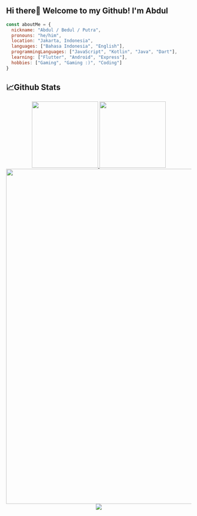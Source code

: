 ## Hi there👋 Welcome to my Github! I'm Abdul

```js
const aboutMe = {
  nickname: "Abdul / Bedul / Putra",
  pronouns: "he/him",
  location: "Jakarta, Indonesia",
  languages: ["Bahasa Indonesia", "English"],
  programmingLanguages: ["JavaScript", "Kotlin", "Java", "Dart"],
  learning: ["Flutter", "Android", "Express"],
  hobbies: ["Gaming", "Gaming :)", "Coding"]
}
```

## 📈Github Stats
<div align="center"><a href="https://github.com/abdullahhalis">
<img height="180em" src="https://github-readme-stats-eight-theta.vercel.app/api?username=abdullahhalis&show_icons=true&theme=tokyonight&include_all_commits=true&count_private=true"/> <img height="180em" src="https://github-readme-stats-eight-theta.vercel.app/api/top-langs/?username=abdullahhalis&layout=compact&langs_count=8&theme=tokyonight"/></a></div>
<div align="center">
  <img width="910px" src="https://github-readme-streak-stats.herokuapp.com/?user=abdullahhalis&theme=tokyonight">
</div>

<div align="center">
<a href="https://www.linkedin.com/in/abdullahhalis/"><img src="https://img.shields.io/badge/-Abdullah%20Hali%20Saputra-blue?style=flat-square&logo=Linkedin&logoColor=white&link=hhttps://www.linkedin.com/in/abdullahhalis/" /></a>
</div>
